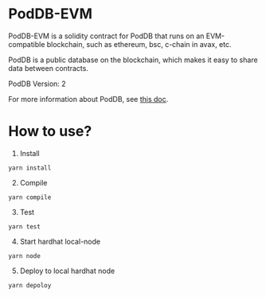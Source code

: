 # PodDB-EVM

PodDB-EVM is a solidity contract for PodDB that runs on an EVM-compatible blockchain, such as ethereum, bsc, c-chain in avax, etc.

PodDB is a public database on the blockchain, which makes it easy to share data between contracts.

PodDB Version: 2

For more information about PodDB, see [this doc](./docs/PodDB.md).

# How to use?

1. Install

```shell
yarn install
```

2. Compile

```shell
yarn compile
```

3. Test

```shell
yarn test
```

4. Start hardhat local-node

```shell
yarn node
```

5. Deploy to local hardhat node

```shell
yarn depoloy
```
